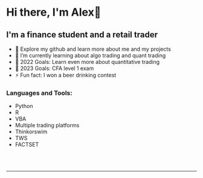 # Hi there, I'm Alex👋 

 

## I'm a finance student and a retail trader

- 🔭 Explore my github and learn more about me and my projects
- 🌱 I’m currently learning about algo trading and quant trading
- 🥅 2022 Goals: Learn even more about quantitative trading
- 🥅 2023 Goals: CFA level 1 exam
- ⚡ Fun fact: I won a beer drinking contest
 
 

### Languages and Tools:
- Python
- R
- VBA
- Multiple trading platforms
- Thinkorswim
- TWS
- FACTSET 

<br />
<br />

---

 
 
 

